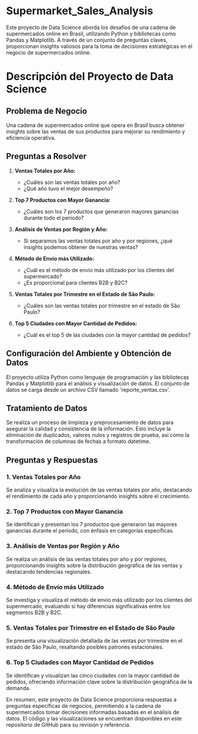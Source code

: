 # Supermarket_Sales_Analysis
Este proyecto de Data Science aborda los desafíos de una cadena de supermercados online en Brasil, utilizando Python y bibliotecas como Pandas y Matplotlib. A través de un conjunto de preguntas claves, proporcionan insights valiosos para la toma de decisiones estratégicas en el negocio de supermercados online.

# Descripción del Proyecto de Data Science

## Problema de Negocio

Una cadena de supermercados online que opera en Brasil busca obtener insights sobre las ventas de sus productos para mejorar su rendimiento y eficiencia operativa.

## Preguntas a Resolver

1. **Ventas Totales por Año:**
   - ¿Cuáles son las ventas totales por año?
   - ¿Qué año tuvo el mejor desempeño?

2. **Top 7 Productos con Mayor Ganancia:**
   - ¿Cuáles son los 7 productos que generaron mayores ganancias durante todo el período?

3. **Análisis de Ventas por Región y Año:**
   - Si separamos las ventas totales por año y por regiones, ¿qué insights podemos obtener de nuestras ventas?

4. **Método de Envío más Utilizado:**
   - ¿Cuál es el método de envío más utilizado por los clientes del supermercado?
   - ¿Es proporcional para clientes B2B y B2C?

5. **Ventas Totales por Trimestre en el Estado de São Paulo:**
   - ¿Cuáles son las ventas totales por trimestre en el estado de São Paulo?

6. **Top 5 Ciudades con Mayor Cantidad de Pedidos:**
   - ¿Cuál es el top 5 de las ciudades con la mayor cantidad de pedidos?

## Configuración del Ambiente y Obtención de Datos

El proyecto utiliza Python como lenguaje de programación y las bibliotecas Pandas y Matplotlib para el análisis y visualización de datos. El conjunto de datos se carga desde un archivo CSV llamado 'reporte_ventas.csv'.

## Tratamiento de Datos

Se realiza un proceso de limpieza y preprocesamiento de datos para asegurar la calidad y consistencia de la información. Esto incluye la eliminación de duplicados, valores nulos y registros de prueba, así como la transformación de columnas de fechas a formato datetime.

## Preguntas y Respuestas

### 1. Ventas Totales por Año

Se analiza y visualiza la evolución de las ventas totales por año, destacando el rendimiento de cada año y proporcionando insights sobre el crecimiento.

### 2. Top 7 Productos con Mayor Ganancia

Se identifican y presentan los 7 productos que generaron las mayores ganancias durante el período, con énfasis en categorías específicas.

### 3. Análisis de Ventas por Región y Año

Se realiza un análisis de las ventas totales por año y por regiones, proporcionando insights sobre la distribución geográfica de las ventas y destacando tendencias regionales.

### 4. Método de Envío más Utilizado

Se investiga y visualiza el método de envío más utilizado por los clientes del supermercado, evaluando si hay diferencias significativas entre los segmentos B2B y B2C.

### 5. Ventas Totales por Trimestre en el Estado de São Paulo

Se presenta una visualización detallada de las ventas por trimestre en el estado de São Paulo, resaltando posibles patrones estacionales.

### 6. Top 5 Ciudades con Mayor Cantidad de Pedidos

Se identifican y visualizan las cinco ciudades con la mayor cantidad de pedidos, ofreciendo información clave sobre la distribución geográfica de la demanda.

En resumen, este proyecto de Data Science proporciona respuestas a preguntas específicas de negocios, permitiendo a la cadena de supermercados tomar decisiones informadas basadas en el análisis de datos. El código y las visualizaciones se encuentran disponibles en este repositorio de GitHub para su revisión y referencia.
